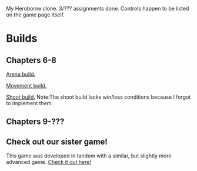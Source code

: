 My Heroborne clone. 3/??? assignments done.
Controls happen to be listed on the game page itself.

# Builds
## Chapters 6-8
[Arena build.](http://pokeman2003.github.io/Unity-Project-4/arenabuild/index.html)

[Movement build.](http://pokeman2003.github.io/Unity-Project-4/movementbuild/index.html)

[Shoot build.](http://pokeman2003.github.io/Unity-Project-4/shootbuild/index.html)
 Note:The shoot build lacks win/loss conditions because I forgot to implement them.
## Chapters 9-???

## Check out our sister game!
This game was developed in tandem with a similar, but slightly more advanced game. [Check it out here!](https://github.com/Pokeman2003/Unity-Project-5)